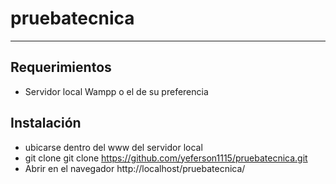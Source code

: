# pruebatecnica

---

## Requerimientos
- Servidor local Wampp o el de su preferencia

## Instalación

- ubicarse dentro del www del servidor local
- git clone git clone https://github.com/yeferson1115/pruebatecnica.git
- Abrir en el navegador http://localhost/pruebatecnica/